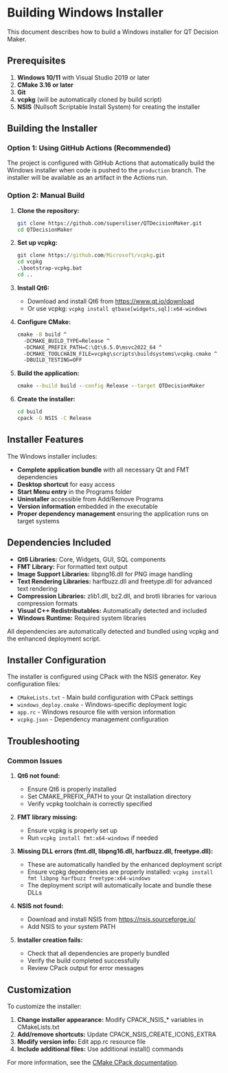 # Building Windows Installer

This document describes how to build a Windows installer for QT Decision Maker.

## Prerequisites

1. **Windows 10/11** with Visual Studio 2019 or later
2. **CMake 3.16 or later**
3. **Git**
4. **vcpkg** (will be automatically cloned by build script)
5. **NSIS** (Nullsoft Scriptable Install System) for creating the installer

## Building the Installer

### Option 1: Using GitHub Actions (Recommended)

The project is configured with GitHub Actions that automatically build the Windows installer when code is pushed to the `production` branch. The installer will be available as an artifact in the Actions run.

### Option 2: Manual Build

1. **Clone the repository:**
   ```bash
   git clone https://github.com/supersliser/QTDecisionMaker.git
   cd QTDecisionMaker
   ```

2. **Set up vcpkg:**
   ```cmd
   git clone https://github.com/Microsoft/vcpkg.git
   cd vcpkg
   .\bootstrap-vcpkg.bat
   cd ..
   ```

3. **Install Qt6:**
   - Download and install Qt6 from https://www.qt.io/download
   - Or use vcpkg: `vcpkg install qtbase[widgets,sql]:x64-windows`

4. **Configure CMake:**
   ```cmd
   cmake -B build ^
     -DCMAKE_BUILD_TYPE=Release ^
     -DCMAKE_PREFIX_PATH=C:\Qt\6.5.0\msvc2022_64 ^
     -DCMAKE_TOOLCHAIN_FILE=vcpkg\scripts\buildsystems\vcpkg.cmake ^
     -DBUILD_TESTING=OFF
   ```

5. **Build the application:**
   ```cmd
   cmake --build build --config Release --target QTDecisionMaker
   ```

6. **Create the installer:**
   ```cmd
   cd build
   cpack -G NSIS -C Release
   ```

## Installer Features

The Windows installer includes:

- **Complete application bundle** with all necessary Qt and FMT dependencies
- **Desktop shortcut** for easy access
- **Start Menu entry** in the Programs folder
- **Uninstaller** accessible from Add/Remove Programs
- **Version information** embedded in the executable
- **Proper dependency management** ensuring the application runs on target systems

## Dependencies Included

- **Qt6 Libraries:** Core, Widgets, GUI, SQL components
- **FMT Library:** For formatted text output
- **Image Support Libraries:** libpng16.dll for PNG image handling
- **Text Rendering Libraries:** harfbuzz.dll and freetype.dll for advanced text rendering
- **Compression Libraries:** zlib1.dll, bz2.dll, and brotli libraries for various compression formats
- **Visual C++ Redistributables:** Automatically detected and included
- **Windows Runtime:** Required system libraries

All dependencies are automatically detected and bundled using vcpkg and the enhanced deployment script.

## Installer Configuration

The installer is configured using CPack with the NSIS generator. Key configuration files:

- `CMakeLists.txt` - Main build configuration with CPack settings
- `windows_deploy.cmake` - Windows-specific deployment logic
- `app.rc` - Windows resource file with version information
- `vcpkg.json` - Dependency management configuration

## Troubleshooting

### Common Issues

1. **Qt6 not found:**
   - Ensure Qt6 is properly installed
   - Set CMAKE_PREFIX_PATH to your Qt installation directory
   - Verify vcpkg toolchain is correctly specified

2. **FMT library missing:**
   - Ensure vcpkg is properly set up
   - Run `vcpkg install fmt:x64-windows` if needed

3. **Missing DLL errors (fmt.dll, libpng16.dll, harfbuzz.dll, freetype.dll):**
   - These are automatically handled by the enhanced deployment script
   - Ensure vcpkg dependencies are properly installed: `vcpkg install fmt libpng harfbuzz freetype:x64-windows`
   - The deployment script will automatically locate and bundle these DLLs

4. **NSIS not found:**
   - Download and install NSIS from https://nsis.sourceforge.io/
   - Add NSIS to your system PATH

5. **Installer creation fails:**
   - Check that all dependencies are properly bundled
   - Verify the build completed successfully
   - Review CPack output for error messages

## Customization

To customize the installer:

1. **Change installer appearance:** Modify CPACK_NSIS_* variables in CMakeLists.txt
2. **Add/remove shortcuts:** Update CPACK_NSIS_CREATE_ICONS_EXTRA
3. **Modify version info:** Edit app.rc resource file
4. **Include additional files:** Use additional install() commands

For more information, see the [CMake CPack documentation](https://cmake.org/cmake/help/latest/module/CPack.html).